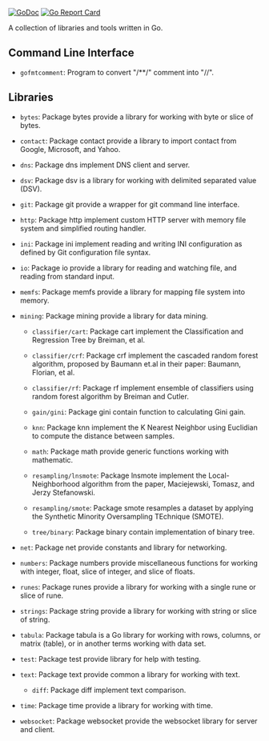[![GoDoc](https://godoc.org/github.com/shuLhan/share?status.svg)](https://godoc.org/github.com/shuLhan/share)
[![Go Report Card](https://goreportcard.com/badge/github.com/shuLhan/share)](https://goreportcard.com/report/github.com/shuLhan/share)

A collection of libraries and tools written in Go.

## Command Line Interface

- `gofmtcomment`: Program to convert "/\*\*/" comment into "//".


## Libraries

- `bytes`: Package bytes provide a library for working with byte or slice of
  bytes.

- `contact`: Package contact provide a library to import contact from Google,
  Microsoft, and Yahoo.

- `dns`: Package dns implement DNS client and server.

- `dsv`: Package dsv is a library for working with delimited separated value
(DSV).

- `git`: Package git provide a wrapper for git command line interface.

- `http`: Package http implement custom HTTP server with memory file system
and simplified routing handler.

- `ini`: Package ini implement reading and writing INI configuration as
defined by Git configuration file syntax.

- `io`: Package io provide a library for reading and watching file, and
reading from standard input.

- `memfs`: Package memfs provide a library for mapping file system into
memory.

- `mining`: Package mining provide a library for data mining.

  - `classifier/cart`: Package cart implement the Classification and
  Regression Tree by Breiman, et al.

  - `classifier/crf`: Package crf implement the cascaded random forest
  algorithm, proposed by Baumann et.al in their paper: Baumann, Florian, et
  al.

  - `classifier/rf`: Package rf implement ensemble of classifiers using
  random forest algorithm by Breiman and Cutler.

  - `gain/gini`: Package gini contain function to calculating Gini gain.

  - `knn`: Package knn implement the K Nearest Neighbor using Euclidian to
  compute the distance between samples.

  - `math`: Package math provide generic functions working with mathematic.

  - `resampling/lnsmote`: Package lnsmote implement the Local-Neighborhood
  algorithm from the paper, Maciejewski, Tomasz, and Jerzy Stefanowski.

  - `resampling/smote`: Package smote resamples a dataset by applying
  the Synthetic Minority Oversampling TEchnique (SMOTE).

  - `tree/binary`: Package binary contain implementation of binary tree.

- `net`: Package net provide constants and library for networking.

- `numbers`: Package numbers provide miscellaneous functions for working with
integer, float, slice of integer, and slice of floats.

- `runes`: Package runes provide a library for working with a single rune or
slice of rune.

- `strings`: Package string provide a library for working with string or slice
of string.

- `tabula`: Package tabula is a Go library for working with rows, columns, or
matrix (table), or in another terms working with data set.

- `test`: Package test provide library for help with testing.

- `text`: Package text provide common a library for working with text.
  - `diff`: Package diff implement text comparison.

- `time`: Package time provide a library for working with time.

- `websocket`: Package websocket provide the websocket library for server
and client.
